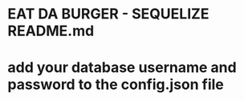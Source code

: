 # EAT DA BURGER - SEQUELIZE README.md
# add your database username and password to the config.json file